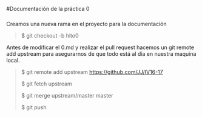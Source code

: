#Documentación de la práctica 0
###

Creamos una nueva rama en el proyecto para la documentación

> $ git checkout -b hito0

Antes de modificar el 0.md y realizar el pull request hacemos un git remote add upstream para asegurarnos de que todo está al día en nuestra maquina local.

> $ git remote add upstream https://github.com/JJ/IV16-17
> 
> $ git fetch upstream
> 
> $ git merge upstream/master master
> 
> $ git push

